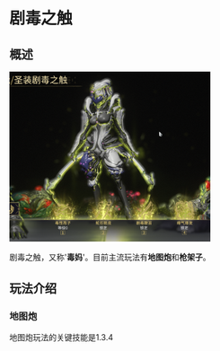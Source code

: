 # 剧毒之触

## 概述
<img src="./src/Saryn.png" style="zoom:35% ;margin: 0 auto;">

剧毒之触，又称'**毒妈**'。目前主流玩法有**地图炮**和**枪架子**。

## 玩法介绍

### 地图炮
地图炮玩法的关键技能是1.3.4